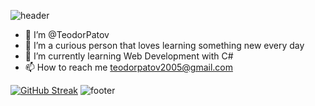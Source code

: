 ![header](https://capsule-render.vercel.app/api?type=waving&color=timeGradient&height=170&section=header&text=Hi%20There!&fontSize=90)
- 👋 I’m @TeodorPatov
- 👀 I’m a curious person that loves learning something new every day
- 🌱 I’m currently learning Web Development with C#
- 📫 How to reach me teodorpatov2005@gmail.com

<!---
tedipatov05/tedipatov05 is a ✨ special ✨ repository because its `README.md` (this file) appears on your GitHub profile.
You can click the Preview link to take a look at your changes.
--->

[![GitHub Streak](https://streak-stats.demolab.com/?user=Teodor)](https://git.io/streak-stats)
![footer](https://capsule-render.vercel.app/api?type=waving&color=timeGradient&height=150&section=footer&text=&fontSize=90)

